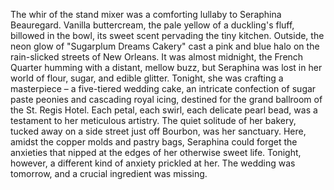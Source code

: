 The whir of the stand mixer was a comforting lullaby to Seraphina Beauregard.  Vanilla buttercream, the pale yellow of a duckling's fluff, billowed in the bowl, its sweet scent pervading the tiny kitchen.  Outside, the neon glow of "Sugarplum Dreams Cakery" cast a pink and blue halo on the rain-slicked streets of New Orleans.  It was almost midnight, the French Quarter humming with a distant, mellow buzz, but Seraphina was lost in her world of flour, sugar, and edible glitter.  Tonight, she was crafting a masterpiece – a five-tiered wedding cake, an intricate confection of sugar paste peonies and cascading royal icing, destined for the grand ballroom of the St. Regis Hotel.  Each petal, each swirl, each delicate pearl bead, was a testament to her meticulous artistry. The quiet solitude of her bakery, tucked away on a side street just off Bourbon, was her sanctuary.  Here, amidst the copper molds and pastry bags, Seraphina could forget the anxieties that nipped at the edges of her otherwise sweet life. Tonight, however, a different kind of anxiety prickled at her.  The wedding was tomorrow, and a crucial ingredient was missing.
